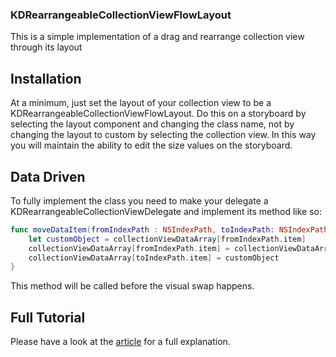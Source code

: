 ### KDRearrangeableCollectionViewFlowLayout ###

This is a simple implementation of a drag and rearrange collection view through its layout

## Installation ##

At a minimum, just set the layout of your collection view to be a KDRearrangeableCollectionViewFlowLayout. Do this on a storyboard by selecting the layout component and changing the class name, not by changing the layout to custom by selecting the collection view. In this way you will maintain the ability to edit the size values on the storyboard.

## Data Driven ##

To fully implement the class you need to make your delegate a KDRearrangeableCollectionViewDelegate and implement its method like so:

```Swift
func moveDataItem(fromIndexPath : NSIndexPath, toIndexPath: NSIndexPath) -> Void {
    let customObject = collectionViewDataArray[fromIndexPath.item]
    collectionViewDataArray[fromIndexPath.item] = collectionViewDataArray[toIndexPath.item]
    collectionViewDataArray[toIndexPath.item] = customObject
}
```

This method will be called before the visual swap happens.

## Full Tutorial ##

Please have a look at the [article](http://karmadust.com/?p=5) for a full explanation.
